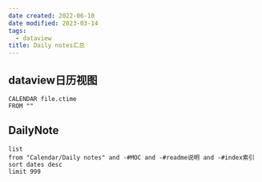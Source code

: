 ```yaml
---
date created: 2022-06-10
date modified: 2023-03-14
tags:
  - dataview
title: Daily notes汇总
---
```


## dataview日历视图

```dataview
CALENDAR file.ctime
FROM ""
```

## DailyNote

```dataview
list
from "Calendar/Daily notes" and -#MOC and -#readme说明 and -#index索引 
sort dates desc
limit 999
```
